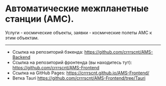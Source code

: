 # Автоматические межпланетные станции (АМС).
Услуги - космические объекты, заявки - космические полеты АМС к этим объектам.

---
* Ссылка на репозиторий бэкенда:
https://github.com/crrrscnt/AMS-Backend
* Ссылка на репозиторий фронтенда (вы находитесь тут):
https://github.com/crrrscnt/AMS-Frontend
* Ссылка на GitHub Pages:
https://crrrscnt.github.io/AMS-Frontend/
* Ветка Tauri
https://github.com/crrrscnt/AMS-Frontend/tree/Tauri
